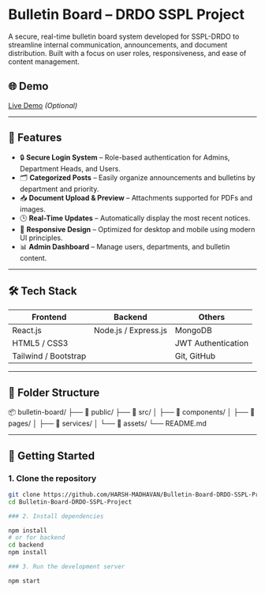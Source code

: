 # Bulletin Board – DRDO SSPL Project

A secure, real-time bulletin board system developed for SSPL-DRDO to streamline internal communication, announcements, and document distribution. Built with a focus on user roles, responsiveness, and ease of content management.

## 🌐 Demo

[Live Demo](https://your-deployed-link.com) *(Optional)*

---

## 🔧 Features

- 🔒 **Secure Login System** – Role-based authentication for Admins, Department Heads, and Users.
- 🗂️ **Categorized Posts** – Easily organize announcements and bulletins by department and priority.
- 📥 **Document Upload & Preview** – Attachments supported for PDFs and images.
- 🕒 **Real-Time Updates** – Automatically display the most recent notices.
- 🎨 **Responsive Design** – Optimized for desktop and mobile using modern UI principles.
- 📊 **Admin Dashboard** – Manage users, departments, and bulletin content.

---

## 🛠️ Tech Stack

| Frontend             | Backend              | Others             |
|----------------------|----------------------|--------------------|
| React.js             | Node.js / Express.js | MongoDB            |
| HTML5 / CSS3         |                      | JWT Authentication |
| Tailwind / Bootstrap |                      | Git, GitHub        |

---

## 📁 Folder Structure

📦 bulletin-board/
├── 📁 public/
├── 📁 src/
│ ├── 📁 components/
│ ├── 📁 pages/
│ ├── 📁 services/
│ └── 📁 assets/
└── README.md


---

## 🚀 Getting Started

### 1. Clone the repository

```bash
git clone https://github.com/HARSH-MADHAVAN/Bulletin-Board-DRDO-SSPL-Project.git
cd Bulletin-Board-DRDO-SSPL-Project

### 2. Install dependencies

npm install
# or for backend
cd backend
npm install

### 3. Run the development server

npm start